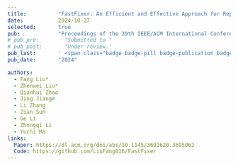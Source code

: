 ```yaml
---
title:          "FastFixer: An Efficient and Effective Approach for Repairing Programming Assignments"
date:           2024-10-27
selected:       true
pub:            "Proceedings of the 39th IEEE/ACM International Conference on Automated Software Engineering (ASE'24)"
# pub_pre:        "Submitted to "
# pub_post:       'Under review.'
pub_last:       ' <span class="badge badge-pill badge-publication badge-success">CCF-A</span>'
pub_date:       "2024"

authors:
  - Fang Liu*
  - Zhenwei Liu*
  - Qianhui Zhao
  - Jing Jiang#
  - Li Zhang
  - Zian Sun
  - Ge Li
  - Zhongqi Li 
  - Yuchi Ma
links:
  Paper: https://dl.acm.org/doi/abs/10.1145/3691620.3695062
  Code: https://github.com/LiuFang816/FastFixer
---
```

